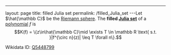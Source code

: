 ---
 layout: page
 title: filled Julia set
 permalink: /filled_Julia_set
---Let $\hat{\mathbb C}$ be the [Riemann sphere](https://defsmath.github.io/DefsMath/Riemann_sphere). The **filled [Julia set](https://defsmath.github.io/DefsMath/Julia_set)** of a [polynomial](https://defsmath.github.io/DefsMath/polynomial) $f$ is $$K(f) = \{z\in\hat{\mathbb C}\mid \exists T \in \mathbb R \text{ s.t. }|f^{\circ n}(z)| \leq T \forall n\}.$$

Wikidata ID: [Q5448799](https://www.wikidata.org/wiki/Q5448799)